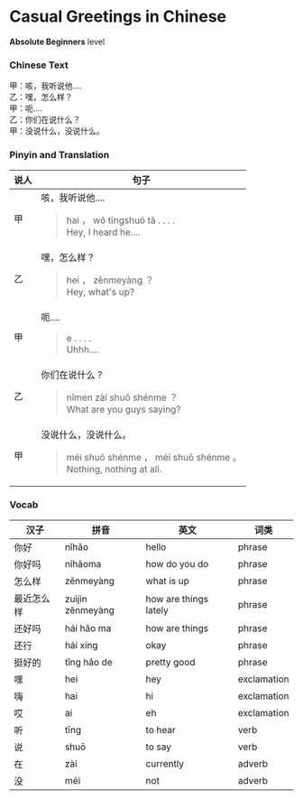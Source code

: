 # Casual Greetings in Chinese
**Absolute Beginners** level
### Chinese Text
甲：咳，我听说他....<br />乙：嘿，怎么样？<br />甲：呃....<br />乙：你们在说什么？<br />甲：没说什么，没说什么。

### Pinyin and Translation
|说人|句子|
|----|----|
|甲|咳，我听说他....<blockquote>hai ， wǒ tīngshuō tā . . . .<br />Hey, I heard he....</blockquote>|
|乙|嘿，怎么样？<blockquote>hei ， zěnmeyàng ？<br />Hey, what's up?</blockquote>|
|甲|呃....<blockquote>e . . . .<br />Uhhh....</blockquote>|
|乙|你们在说什么？<blockquote>nǐmen zài shuō shénme ？<br />What are you guys saying?</blockquote>|
|甲|没说什么，没说什么。<blockquote>méi shuō shénme ， méi shuō shénme 。<br />Nothing, nothing at all.</blockquote>|
### Vocab
|汉子|拼音|英文|词类|
|----|----|----|----|
|你好|nǐhǎo|hello|phrase|
|你好吗|nǐhǎoma|how do you do|phrase|
|怎么样|zěnmeyàng|what is up|phrase|
|最近怎么样|zuìjìn zěnmeyàng|how are things lately|phrase|
|还好吗|hái hǎo ma|how are things|phrase|
|还行|hái xíng|okay|phrase|
|挺好的|tǐng hǎo de|pretty good|phrase|
|嘿|hei|hey|exclamation|
|嗨|hai|hi|exclamation|
|哎|ai|eh|exclamation|
|听|tīng|to hear|verb|
|说|shuō|to say|verb|
|在|zài|currently|adverb|
|没|méi|not|adverb|